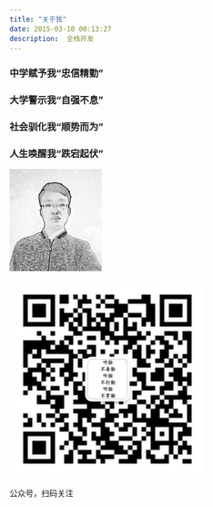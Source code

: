 ```yaml
---
title: "关于我"
date: 2015-03-10 00:13:27
description:  全栈开发
--- 
```

 


### 中学赋予我“忠信精勤”
### 大学警示我“自强不息”
### 社会驯化我“顺势而为”
### 人生唤醒我“跌宕起伏”
    
![本人](./img/aenjon222.png)


![扫码关注](../about/img/qrcode_for_weixin.jpg)


公众号，扫码关注

